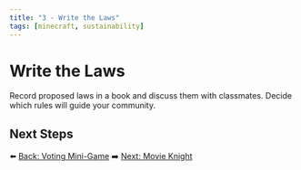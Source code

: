 ```yaml
---
title: "3 - Write the Laws"
tags: [minecraft, sustainability]
---
```

# Write the Laws

Record proposed laws in a book and discuss them with classmates. Decide which rules will guide your community.

## Next Steps

⬅️ [Back: Voting Mini-Game](/sustainability_lab/Day-5/01_voting)
➡️ [Next: Movie Knight](/sustainability_lab/Day-5/03_movie_knight)
